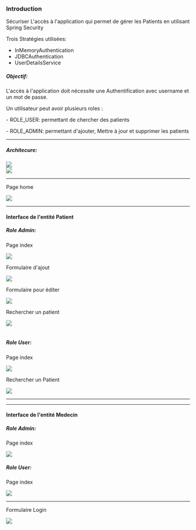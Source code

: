 <h3>Introduction</h3>
<p>Sécuriser L'accès à l'application qui permet de gérer les Patients en utilisant Spring Security</p>
<p>Trois Stratégies utilisées:</p>
<ul>
 <li> InMemoryAuthentication</li>
 <li> JDBCAuthentication</li>
 <li> UserDetailsService</li>
</ul>
<h5>Objectif:</h5>
<p>L'accès à l'application doit nécessite une Authentification avec username et un mot de passe.</p>

<p>Un utilisateur peut avoir plusieurs roles :</p>
<p>- ROLE_USER: permettant de chercher des patients</p>
<p>- ROLE_ADMIN: permettant d'ajouter, Mettre à jour et supprimer les patients</p>
<hr>
<h5>Architecure:</h5>
<img src="images/arch.PNG">
<br>
<img src="images/Capture.PNG">

<hr>
<p>Page home</p>
<img src="images/cap.PNG">
<hr>

<h4>Interface de l'entité Patient</h4>
<h5>Role Admin:</h5>

<p>Page index</p>
<img src="images/homeAD.PNG">

<p>Formulaire d'ajout</p>
<img src="images/ajouterP.PNG">

<p>Formulaire pour éditer</p>
<img src="images/modifierP.PNG">

<p>Rechercher un patient</p>
<img src="images/searchP.PNG">

<br>
<br>
<h5>Role User:</h5>
<p>Page index</p>
<img src="images/homeUS.PNG">

<p>Rechercher un Patient</p>
<img src="images/searchPUser.PNG">

<hr>
<hr>
<h4>Interface de l'entité Medecin</h4>
<h5>Role Admin:</h5>
<p>Page index</p>
<img src="images/indexADMED.PNG">

<h5>Role User:</h5>
<p>Page index</p>
<img src="images/indexUserMED.PNG">


<hr>
<p>Formulaire Login</p>
<img src="images/login.PNG">
